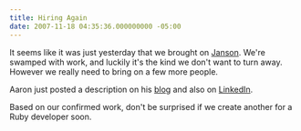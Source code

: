 ```yaml
---
title: Hiring Again
date: 2007-11-18 04:35:36.000000000 -05:00
---
```

It seems like it was just yesterday that we brought on [Janson](/2007/7/our-newest-hire). We're swamped with work, and luckily it's the kind we don't want to turn away. However we really need to bring on a few more people.

Aaron just posted a description on his [blog](http://www.theparagon.org/archives/2007/11/17/hiring_organized_people) and also on [LinkedIn](http://www.linkedin.com/jobs?viewJob=&jobId=431549).

Based on our confirmed work, don't be surprised if we create another for a Ruby developer soon.
